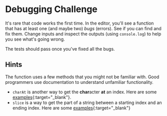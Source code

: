 # Debugging Challenge

It's rare that code works the first time. In the editor, you'll see a function
that has at least one (and maybe two) _bugs_ (errors). See if you can find and
fix them. Change inputs and inspect the outputs (using `console.log`) to help
you see what's going wrong.

The tests should pass once you've fixed all the bugs.

## Hints

The function uses a few methods that you might not be familiar with. Good
programmers use documentation to understand unfamiliar functionality.

- `charAt` is another way to get the **char**acter **at** an index. Here are
  some [examples](https://developer.mozilla.org/en-US/docs/Web/JavaScript/Reference/Global_Objects/String/charAt#using_charat){:target="\_blank"}.
- `slice` is a way to get the part of a string between a starting index and an
  ending index. Here are some [examples](https://developer.mozilla.org/en-US/docs/Web/JavaScript/Reference/Global_Objects/String/slice#using_slice_to_create_a_new_string){:target="\_blank"}
